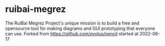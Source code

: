 # ruibai-megrez
The RuiBai Megrez Project's unique mission is to build a free and opensource tool for making diagrams and GUI prototyping that everyone can use. Forked from https://github.com/evolus/pencil started at 2022-06-17
